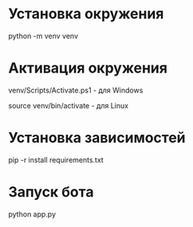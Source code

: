 # Установка окружения

python -m venv venv

# Активация окружения

venv/Scripts/Activate.ps1 - для Windows

source venv/bin/activate - для Linux

# Установка зависимостей

pip -r install requirements.txt

# Запуск бота

python app.py